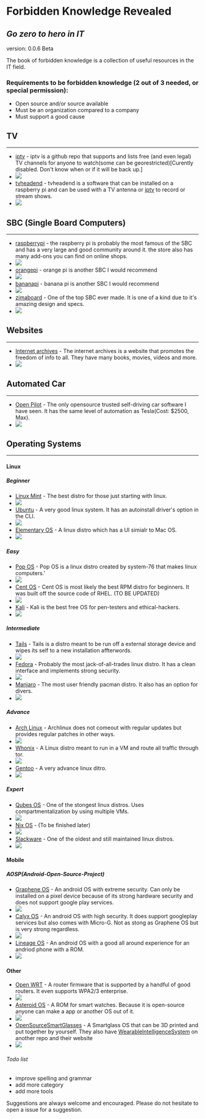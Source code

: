 # Forbidden Knowledge Revealed
## _Go zero to hero in IT_
version: 0.0.6 Beta

The book of forbidden knowledge is a collection of useful resources in the IT field. 

### Requirements to be forbidden knowledge (2 out of 3 needed, or special permission):
- Open source and/or source available
- Must be an organization compared to a company
- Must support a good cause 

## TV
-----
- [iptv] - iptv is a github repo that supports and lists free (and even legal) TV channels for anyone to watch(some can be georestricted)[Curently disabled. Don't know when or if it will be back up.]
- <img src="https://img.shields.io/badge/tested-recommended-green">
- [tvheadend] - tvheadend is a software that can be installed on a raspberry pi and can be used with a TV antenna or [iptv] to record or stream shows.
- <img src="https://img.shields.io/badge/tested-semi--recommended-yellow">

## SBC (Single Board Computers)
------------------------------
- [raspberrypi] - the raspberry pi is probably the most famous of the SBC and has a very large and good community around it. the store also has many add-ons you can find on online shops.
- <img src="https://img.shields.io/badge/tested-recommended-green">
- [orangepi] - orange pi is another SBC I would recommend
- <img src="https://img.shields.io/badge/untested-no%20comment-lightgrey">
- [bananapi] - banana pi is another SBC I would recommend
- <img src="https://img.shields.io/badge/untested-no%20comment-lightgrey">
- [zimaboard] - One of the top SBC ever made. It is one of a kind due to it's amazing design and specs.
- <img src="https://img.shields.io/badge/untested-no%20comment-lightgrey">

## Websites
------------
- [Internet archives] - The internet archives is a website that promotes the freedom of info to all. They have many books, movies, videos and more.
- <img src="https://img.shields.io/badge/tested-recommended-green">

## Automated Car
----------------
- [Open Pilot] - The only opensource trusted self-driving car software I have seen. It has the same level of automation as Tesla(Cost: $2500, Max).
- <img src="https://img.shields.io/badge/untested-no%20comment-lightgrey">

## Operating Systems
---------------------------------------
#### Linux
##### Beginner
- [Linux Mint] - The best distro for those just starting with linux.
- <img src="https://img.shields.io/badge/tested-recommended-green">
- [Ubuntu] - A very good linux system. It has an autoinstall driver's option in the CLI.
- <img src="https://img.shields.io/badge/tested-recommended-green">
- [Elementary OS] - A linux distro which has a UI simialr to Mac OS.
- <img src="https://img.shields.io/badge/untested-no%20comment-lightgrey">


##### Easy
- [Pop OS] - Pop OS is a linux distro created by system-76 that makes linux computers.'
- <img src="https://img.shields.io/badge/tested-semi--recommended-yellow">
- [Cent OS] - Cent OS is most likely the best RPM distro for beginners. It was built off the source code of RHEL. (TO BE UPDATED)
- <img src="https://img.shields.io/badge/tested-recommended-green">
- [Kali] - Kali is the best free OS for pen-testers and ethical-hackers.
- <img src="https://img.shields.io/badge/tested-recommended-green">

##### Intermediate
- [Tails] - Tails is a distro meant to be run off a external storage device and wipes its self to a new installation affterwords.
- <img src="https://img.shields.io/badge/tested-semi--recommended-yellow">
- [Fedora] - Probably the most jack-of-all-trades linux distro. It has a clean interface and implements strong security.
- <img src="https://img.shields.io/badge/tested-recommended-green">
- [Manjaro] - The most user friendly pacman distro. It also has an option for divers.
- <img src="https://img.shields.io/badge/tested-semi--recommended-yellow">

##### Advance
- [Arch Linux] - Archlinux does not comeout with regular updates but provides regular patches in other ways.
- <img src="https://img.shields.io/badge/tested-not--recommended-red">
- [Whonix] - A Linux distro meant to run in a VM and route all traffic through tor.
- <img src="https://img.shields.io/badge/tested-semi--recommended-yellow">
- [Gentoo] - A very advance linux ditro.
- <img src="https://img.shields.io/badge/tested-not--recommended-red">

##### Expert
- [Qubes OS] - One of the stongest linux distros. Uses compartmentalization by using multiple VMs.
- <img src="https://img.shields.io/badge/tested-semi--recommended-yellow">
- [Nix OS] - (To be finished later)
- <img src="https://img.shields.io/badge/tested-not--recommended-red">
- [Slackware] - One of the oldest and still maintained linux distros.
- <img src="https://img.shields.io/badge/tested-not--recommended-red">

#### Mobile

##### AOSP(Android-Open-Source-Project)
- [Graphene OS] - An android OS with extreme security. Can only be installed on a pixel device because of its strong hardware security and does not support google play services.
- <img src="https://img.shields.io/badge/tested-semi--recommended-yellow">
- [Calyx OS] - An android OS with high security. It does support googleplay services but also comes with Micro-G. Not as stong as Graphene OS but is very strong regardless.
- <img src="https://img.shields.io/badge/tested-recommended-green">
- [Lineage OS] - An android OS with a good all around experience for an andriod phone with a ROM.
- <img src="https://img.shields.io/badge/tested-recommended-green">

#### Other
- [Open WRT] - A router firmware that is supported by a handful of good routers. It even supports WPA2/3 enterprise.
- <img src="https://img.shields.io/badge/tested-recommended-green">
- [Asteroid OS] - A ROM for smart watches. Because it is open-source anyone can make a app or another OS out of it.
- <img src="https://img.shields.io/badge/tested-semi--recommended-yellow">
- [OpenSourceSmartGlasses] - A Smartglass OS that can be 3D printed and put together by yourself. They also have [WearableIntelligenceSystem] on another repo and their website
- <img src="https://img.shields.io/badge/untested-no%20comment-lightgrey">

###### Todo list
- improve spelling and grammar
- add more category
- add more tools

Suggestions are always welcome and encouraged. Please do not hesitate to open a issue for a suggestion.

[//]:#
   [Internet archives]: <https://archive.org/>
   [iptv]: <https://github.com/iptv-org/iptv>
   [Tvheadend]: <https://github.com/tvheadend/tvheadend>
   [Raspberrypi]: <https://www.raspberrypi.com/>
   [Orangepi]: <http://www.orangepi.org/>
   [Bananapi]: <https://www.banana-pi.org/>
   [Linux Mint]: <https://www.linuxmint.com/>
   [Ubuntu]: <https://ubuntu.com/>
   [Elementary OS]: <https://www.elementaryos.org/>
   [Pop OS]: <https://pop.system76.com/>
   [Cent OS]: <https://www.centos.org/>
   [Kali]: <https://www.kali.org/>
   [Tails]: <https://tails.boum.org/index.html>
   [Fedora]: <https://getfedora.org/>
   [Manjaro]: <https://manjaro.org/>
   [Arch Linux]: <https://archlinux.org/>
   [Whonix]: <https://www.whonix.org/>
   [Gentoo]: <https://www.gentoo.org/>
   [Qubes OS]: <https://www.qubes-os.org/>
   [Nix OS]: <https://nixos.org/>
   [Slackware]: <http://www.slackware.com/>
   [Graphene OS]: <https://grapheneos.org/>
   [Calyx OS]: <https://calyxos.org/>
   [Lineage OS]: <https://lineageos.org/>
   [Open WRT]: <https://openwrt.org/>
   [Zimaboard]: <https://www.zimaboard.com/>
   [Asteroid OS]: <https://asteroidos.org/>
   [Open Pilot]: <https://comma.ai/>
   [OpenSourceSmartGlasses]: <https://github.com/TeamOpenSmartGlasses/OpenSourceSmartGlasses>
   [WearableIntelligenceSystem]: <https://github.com/emexlabs/WearableIntelligenceSystem>
